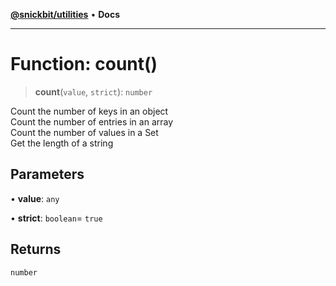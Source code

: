 [**@snickbit/utilities**](../README.md) • **Docs**

***

# Function: count()

> **count**(`value`, `strict`): `number`

Count the number of keys in an object \
Count the number of entries in an array \
Count the number of values in a Set \
Get the length of a string

## Parameters

• **value**: `any`

• **strict**: `boolean`= `true`

## Returns

`number`
